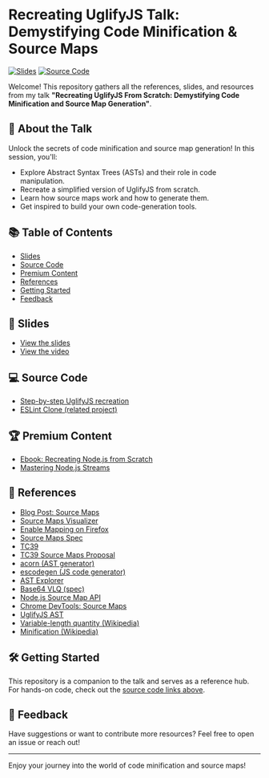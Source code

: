 # Recreating UglifyJS Talk: Demystifying Code Minification & Source Maps

[![Slides](https://img.shields.io/badge/Slides-View-blue)](https://ewbr.cc/recreating-uglify-slides)
[![Source Code](https://img.shields.io/badge/Source%20Code-GitHub-green)](https://bit.ly/creating-your-own-uglifyjs-code)

Welcome! This repository gathers all the references, slides, and resources from my talk **"Recreating UglifyJS From Scratch: Demystifying Code Minification and Source Map Generation"**.

## 🚀 About the Talk

Unlock the secrets of code minification and source map generation! In this session, you'll:

- Explore Abstract Syntax Trees (ASTs) and their role in code manipulation.
- Recreate a simplified version of UglifyJS from scratch.
- Learn how source maps work and how to generate them.
- Get inspired to build your own code-generation tools.

## 📚 Table of Contents

- [Slides](#-slides)
- [Source Code](#-source-code)
- [Premium Content](#-premium-content)
- [References](#-references)
- [Getting Started](#-getting-started)
- [Feedback](#-feedback)

## 🎤 Slides

- [View the slides](https://ewbr.cc/recreating-uglify-code)
- [View the video](https://ewbr.cc/uglify-video)

## 💻 Source Code

- [Step-by-step UglifyJS recreation](https://ewbr.cc/recreating-uglify-code)
- [ESLint Clone (related project)](https://github.com/ErickWendel/eslint-clone)

## 🏆 Premium Content

- [Ebook: Recreating Node.js from Scratch](https://bit.ly/ebook-recreating-nodejs)
- [Mastering Node.js Streams](https://bit.ly/nodejs-streams-training)

## 🔗 References

- [Blog Post: Source Maps](https://web.dev/source-maps/)
- [Source Maps Visualizer](https://sokra.github.io/source-map-visualization/)
- [Enable Mapping on Firefox](https://umaar.com/dev-tips/96-resolve-variable-names)
- [Source Maps Spec](https://sourcemaps.info/spec.html)
- [TC39](https://tc39.es/)
- [TC39 Source Maps Proposal](https://docs.google.com/document/d/1U1RGAehQwRypUTovF1KRlpiOFze0b-_2gc6fAH0KY0k/edit#)
- [acorn (AST generator)](https://www.npmjs.com/package/acorn)
- [escodegen (JS code generator)](https://www.npmjs.com/package/escodegen)
- [AST Explorer](https://astexplorer.net/)
- [Base64 VLQ (spec)](https://tc39.es/ecma426/#sec-base64-vlq)
- [Node.js Source Map API](https://nodejs.org/docs/v22.16.0/api/module.html#sourcemapfindoriginlinenumber-columnnumber)
- [Chrome DevTools: Source Maps](https://developer.chrome.com/docs/devtools/javascript/source-maps)
- [UglifyJS AST](https://github.com/mishoo/UglifyJS/blob/v2.0/lib/ast.js)
- [Variable-length quantity (Wikipedia)](https://en.wikipedia.org/wiki/Variable-length_quantity)
- [Minification (Wikipedia)](https://en.wikipedia.org/wiki/Minification_%28programming%29)

## 🛠️ Getting Started

This repository is a companion to the talk and serves as a reference hub. For hands-on code, check out the [source code links above](#-source-code).

## 💬 Feedback

Have suggestions or want to contribute more resources? Feel free to open an issue or reach out!

---

Enjoy your journey into the world of code minification and source maps!
